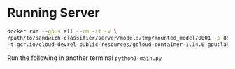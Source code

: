 # Running Server

```bash
docker run --gpus all --rm -it -v \
/path/to/sandwich-classifier/server/model:/tmp/mounted_model/0001 -p 8501:8501 \
-t gcr.io/cloud-devrel-public-resources/gcloud-container-1.14.0-gpu:latest
```

Run the following in another terminal
`python3 main.py`
